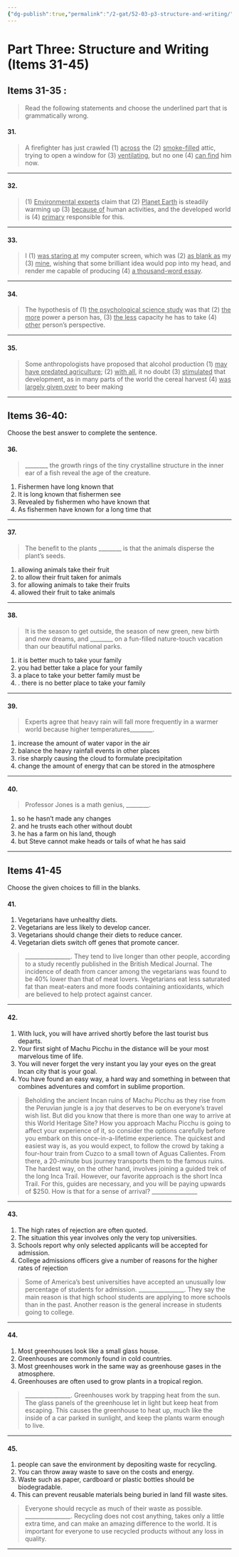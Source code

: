 ```yaml
---
{"dg-publish":true,"permalink":"/2-gat/52-03-p3-structure-and-writing/"}
---
```


# Part Three: Structure and Writing (Items 31-45)
## Items 31-35 :
> Read the following statements and choose the underlined part that is grammatically wrong.

#### 31.
> A firefighter has just crawled (1) <u>across</u> the (2) <u>smoke-filled</u> attic, trying to open a window for (3) <u>ventilating</u>, but no one (4) <u>can find</u> him now.

---
#### 32.
> (1) <u>Environmental experts</u> claim that (2) <u>Planet Earth</u> is steadily warming up (3) <u>because of</u> human activities, and the developed world is (4) <u>primary</u> responsible for this.

---
#### 33.
> I (1) <u>was staring at</u> my computer screen, which was (2) <u>as blank as</u> my (3) <u>mine</u>, wishing that some brilliant idea would pop into my head, and render me capable of producing (4) <u>a thousand-word essay</u>.

---
#### 34.
> The hypothesis of (1) <u>the psychological science study</u> was that (2) <u>the more</u> power a person has, (3) <u>the less</u> capacity he has to take (4) <u>other</u> person’s perspective.

---
#### 35.
> Some anthropologists have proposed that alcohol production (1) <u>may have predated agriculture</u>; (2) <u>with all</u>, it no doubt (3) <u>stimulated</u> that development, as in many parts of the world the cereal harvest (4) <u>was largely given over</u> to beer making

---
## Items 36-40: 
Choose the best answer to complete the sentence.

#### 36. 
> \_\_\_\_\_\_\_\_ the growth rings of the tiny crystalline structure in the inner ear of a fish reveal the age of the creature.
1. Fishermen have long known that
2. It is long known that fishermen see
3. Revealed by fishermen who have known that
4. As fishermen have known for a long time that

---
#### 37.
> The benefit to the plants \_\_\_\_\_\_\_\_ is that the animals disperse the plant’s seeds.
1. allowing animals take their fruit
2. to allow their fruit taken for animals
3. for allowing animals to take their fruits
4. allowed their fruit to take animals

---
#### 38.
> It is the season to get outside, the season of new green, new birth and new dreams, and \_\_\_\_\_\_\_\_ on a fun-filled nature-touch vacation than our beautiful national parks.
1. it is better much to take your family
2. you had better take a place for your family
3. a place to take your better family must be 
4. . there is no better place to take your family

---
#### 39.
> Experts agree that heavy rain will fall more frequently in a warmer world because higher temperatures\_\_\_\_\_\_\_\_.
1. increase the amount of water vapor in the air
2. balance the heavy rainfall events in other places
3. rise sharply causing the cloud to formulate precipitation
4. change the amount of energy that can be stored in the atmosphere

---
#### 40.
> Professor Jones is a math genius, \_\_\_\_\_\_\_\_.
1. so he hasn’t made any changes
2. and he trusts each other without doubt
3. he has a farm on his land, though
4. but Steve cannot make heads or tails of what he has said

---
## Items 41-45
Choose the given choices to fill in the blanks.

#### 41.
1. Vegetarians have unhealthy diets.
2. Vegetarians are less likely to develop cancer.
3. Vegetarians should change their diets to reduce cancer.
4. Vegetarian diets switch off genes that promote cancer. 

 >  \_\_\_\_\_\_\_\_\_\_\_\_\_\_\_\_. They tend to live longer than other people, according to a study recently published in the British Medical Journal. The incidence of death from cancer among the vegetarians was found to be 40% lower than that of meat lovers. Vegetarians eat less saturated fat than meat-eaters and more foods containing antioxidants, which are believed to help protect against cancer.

---
#### 42.
1. With luck, you will have arrived shortly before the last tourist bus departs.
2. Your first sight of Machu Picchu in the distance will be your most marvelous time of life.
3. You will never forget the very instant you lay your eyes on the great Incan city that is your goal.
4. You have found an easy way, a hard way and something in between that combines adventures and comfort in sublime proportion.

> Beholding the ancient Incan ruins of Machu Picchu as they rise from the Peruvian jungle is a joy that deserves to be on everyone’s travel wish list. But did you know that there is more than one way to arrive at this World Heritage Site? How you approach Machu Picchu is going to affect your experience of it, so consider the options carefully before you embark on this once-in-a-lifetime experience. The quickest and easiest way is, as you would expect, to follow the crowd by taking a four-hour train from Cuzco to a small town of Aguas Calientes. From there, a 20-minute bus journey transports them to the famous ruins. The hardest way, on the other hand, involves joining a guided trek of the long Inca Trail. However, our favorite approach is the short Inca Trail. For this, guides are necessary, and you will be paying upwards of $250. How is that for a sense of arrival? \_\_\_\_\_\_\_\_\_\_\_\_\_\_\_\_

---
#### 43.
1. The high rates of rejection are often quoted.
2. The situation this year involves only the very top universities.
3. Schools report why only selected applicants will be accepted for admission.
4. College admissions officers give a number of reasons for the higher rates of rejection

> Some of America’s best universities have accepted an unusually low percentage of students for admission. \_\_\_\_\_\_\_\_\_\_\_\_\_\_\_\_. They say the main reason is that high school students are applying to more schools than in the past. Another reason is the general increase in students going to college.

---
#### 44.
1. Most greenhouses look like a small glass house.
2. Greenhouses are commonly found in cold countries.
3. Most greenhouses work in the same way as greenhouse gases in the atmosphere.
4. Greenhouses are often used to grow plants in a tropical region.

> \_\_\_\_\_\_\_\_\_\_\_\_\_\_\_\_. Greenhouses work by trapping heat from the sun. The glass panels of the greenhouse let in light but keep heat from escaping. This causes the greenhouse to heat up, much like the inside of a car parked in sunlight, and keep the plants warm enough to live.

---
#### 45.
1. people can save the environment by depositing waste for recycling.
2. You can throw away waste to save on the costs and energy.
3. Waste such as paper, cardboard or plastic bottles should be biodegradable.
4. This can prevent reusable materials being buried in land fill waste sites.

> Everyone should recycle as much of their waste as possible. \_\_\_\_\_\_\_\_\_\_\_\_\_\_\_\_. Recycling does not cost anything, takes only a little extra time, and can make an amazing difference to the world. It is important for everyone to use recycled products without any loss in quality.

---